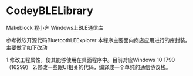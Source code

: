 # CodeyBLELibrary
Makeblock 程小奔 Windows上BLE通信库

参考微软开源代码BluetoothLEExplorer 本程序主要面向商店应用进行的库封装。主要做了如下改动

1.修改工程属性，使其能够使用在桌面程序中。目前对应Windows 10 1790（16299）
2.修改一些跟UI相关的代码，编译成一个单纯的通信协议栈。
